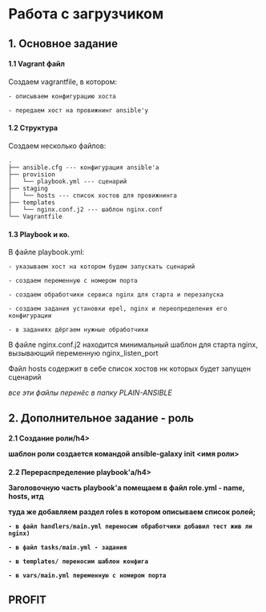 <h1><b>Работа с загрузчиком</b></h1>

<h2>1. Основное задание</h2>

<h4>1.1 Vagrant файл</h4>

Создаем vagrantfile, в котором:

    - описываем конфигурацию хоста

    - передаем хост на провижнинг ansible'у

<h4>1.2 Структура</h4>

Создаем несколько файлов:

    .
    ├── ansible.cfg --- конфигурация ansible'а
    ├── provision
    │   └── playbook.yml --- сценарий
    ├── staging
    │   └── hosts --- список хостов для провижнинга
    ├── templates
    │   └── nginx.conf.j2 --- шаблон nginx.conf
    └── Vagrantfile

<h4>1.3 Playbook и ко.</h4>

В файле playbook.yml:

    - указываем хост на котором будем запускать сценарий

    - создаем переменную с номером порта

    - создаем обработчики сервиса nginx для старта и перезапуска

    - создаем задания установки epel, nginx и переопределения его конфигурации

    - в заданиях дёргаем нужные обработчики

В файле nginx.conf.j2 находится минимальный шаблон для старта nginx, вызывающий переменную nginx_listen_port

Файл hosts содержит в себе список хостов нк которых будет запущен сценарий

<i>все эти файлы перенёс в папку PLAIN-ANSIBLE</i>

<h2>2. Дополнительное задание - роль</h2>

<h4>2.1 Создание роли/h4>

шаблон роли создается командой ansible-galaxy init <имя роли>

<h4>2.2 Перераспределение playbook'а/h4>

Заголовочную часть playbook'а помещаем в файл role.yml - name, hosts, итд

туда же добавляем раздел roles в котором описываем список ролей;

    - в файл handlers/main.yml переносим обработчики добавил тест жив ли nginx)

    - в файл tasks/main.yml - задания

    - в templates/ переносим шаблон конфига

    - в vars/main.yml переменную с номером порта

<h2>PROFIT</h2>